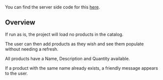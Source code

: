 You can find the server side code for this [here](https://github.com/briancbarrow/DeltatreChallenge).

## Overview

If run as is, the project will load no products in the catalog. 

The user can then add products as they wish and see them populate without needing a refresh.

All products have a Name, Description and Quantity available.

If a product with the same name already exists, a friendly message appears to the user.
